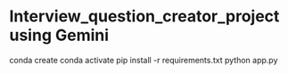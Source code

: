 # Interview_question_creator_project using Gemini

conda create <environmentname>
conda activate <environmentname>
pip install -r requirements.txt
python app.py
